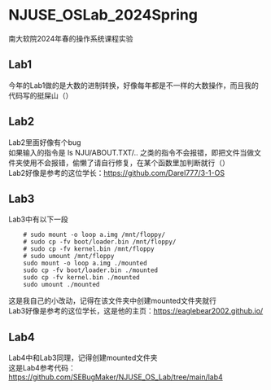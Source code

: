 # NJUSE_OSLab_2024Spring
南大软院2024年春的操作系统课程实验
## Lab1
今年的Lab1做的是大数的进制转换，好像每年都是不一样的大数操作，而且我的代码写的挺屎山（）   
## Lab2
Lab2里面好像有个bug   
如果输入的指令是 ls NJU/ABOUT.TXT/.. 之类的指令不会报错，即把文件当做文件夹使用不会报错，偷懒了请自行修复，在某个函数里加判断就行（）   
Lab2好像是参考的这位学长：https://github.com/Darel777/3-1-OS   
## Lab3
Lab3中有以下一段
```
	# sudo mount -o loop a.img /mnt/floppy/
	# sudo cp -fv boot/loader.bin /mnt/floppy/
	# sudo cp -fv kernel.bin /mnt/floppy
	# sudo umount /mnt/floppy
	sudo mount -o loop a.img ./mounted
	sudo cp -fv boot/loader.bin ./mounted
	sudo cp -fv kernel.bin ./mounted
	sudo umount ./mounted
```
这是我自己的小改动，记得在该文件夹中创建mounted文件夹就行   
Lab3好像是参考的这位学长，这是他的主页：https://eaglebear2002.github.io/   
## Lab4
Lab4中和Lab3同理，记得创建mounted文件夹   
这是Lab4参考代码：https://github.com/SEBugMaker/NJUSE_OS_Lab/tree/main/lab4   
